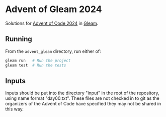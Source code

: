 # Advent of Gleam 2024

Solutions for [Advent of Code 2024](https://adventofcode.com/2024) in [Gleam](https://gleam.run).

## Running
From the `advent_gleam` directory, run either of:

```sh
gleam run   # Run the project
gleam test  # Run the tests
```

## Inputs
Inputs should be put into the directory "input" in the root of the repository, using
name format "day00.txt". These files are not checked in to git as the organizers of
the Advent of Code have specified they may not be shared in this way.